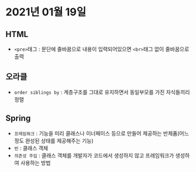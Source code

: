 # 2021년 01월 19일

## HTML

- `<pre>`태그 : 문단에 줄바꿈으로 내용이 입력되어있으면 `<br>`태그 없이 줄바꿈으로 출력

## 오라클

- `order siblings by` : 계층구조를 그대로 유지하면서 동일부모를 가진 자식들끼리 정렬

## Spring

- `프레임워크` : 기능을 미리 클래스나 이너페이스 등으로 만들어 제공하는 반제품(어느 정도 완성된 상태를 제공해주는 기능)
- `빈` : 클래스 객체
- `의존성 주입` : 클래스 객체를 개발자가 코드에서 생성하지 않고 프레임워크가 생성하여 사용하는 방법
